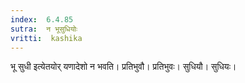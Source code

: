 ```yaml
---
index:  6.4.85
sutra:  न भूसुधियोः
vritti:  kashika 
---
```


भू सुधी इत्येतयोर् यणादेशो न भवति। प्रतिभुवौ। प्रतिभुवः। सुधियौ। सुधियः।

